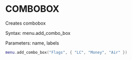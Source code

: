 # COMBOBOX

Creates combobox

Syntax:	menu.add_combo_box

Parameters:	name, labels

```lua
menu.add_combo_box("Flags", { "LC", "Money", "Air" })
```
